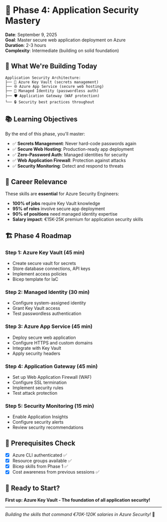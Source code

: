 # 🔐 Phase 4: Application Security Mastery

**Date**: September 9, 2025  
**Goal**: Master secure web application deployment on Azure  
**Duration**: 2-3 hours  
**Complexity**: Intermediate (building on solid foundation)

## 🎯 **What We're Building Today**

```
Application Security Architecture:
├── 🔐 Azure Key Vault (secrets management)
├── 🌐 Azure App Service (secure web hosting)  
├── 🔑 Managed Identity (passwordless auth)
├── 🛡️ Application Gateway (WAF protection)
└── 🔒 Security best practices throughout
```

## 📚 **Learning Objectives**

By the end of this phase, you'll master:
- ✅ **Secrets Management**: Never hard-code passwords again
- ✅ **Secure Web Hosting**: Production-ready app deployment
- ✅ **Zero-Password Auth**: Managed identities for security
- ✅ **Web Application Firewall**: Protection against attacks
- ✅ **Security Monitoring**: Detect and respond to threats

## 💼 **Career Relevance**

These skills are **essential** for Azure Security Engineers:
- **100% of jobs** require Key Vault knowledge
- **95% of roles** involve secure app deployment
- **90% of positions** need managed identity expertise
- **Salary impact**: €15K-25K premium for application security skills

## 🏗️ **Phase 4 Roadmap**

### **Step 1: Azure Key Vault** (45 min)
- Create secure vault for secrets
- Store database connections, API keys
- Implement access policies
- Bicep template for IaC

### **Step 2: Managed Identity** (30 min)  
- Configure system-assigned identity
- Grant Key Vault access
- Test passwordless authentication

### **Step 3: Azure App Service** (45 min)
- Deploy secure web application
- Configure HTTPS and custom domains
- Integrate with Key Vault
- Apply security headers

### **Step 4: Application Gateway** (45 min)
- Set up Web Application Firewall (WAF)
- Configure SSL termination
- Implement security rules
- Test attack protection

### **Step 5: Security Monitoring** (15 min)
- Enable Application Insights
- Configure security alerts
- Review security recommendations

## 🔧 **Prerequisites Check**

- [x] Azure CLI authenticated ✅
- [x] Resource groups available ✅  
- [x] Bicep skills from Phase 1 ✅
- [x] Cost awareness from previous sessions ✅

## 🚀 **Ready to Start?**

**First up: Azure Key Vault - The foundation of all application security!**

---

*Building the skills that command €70K-120K salaries in Azure Security!* 💪
